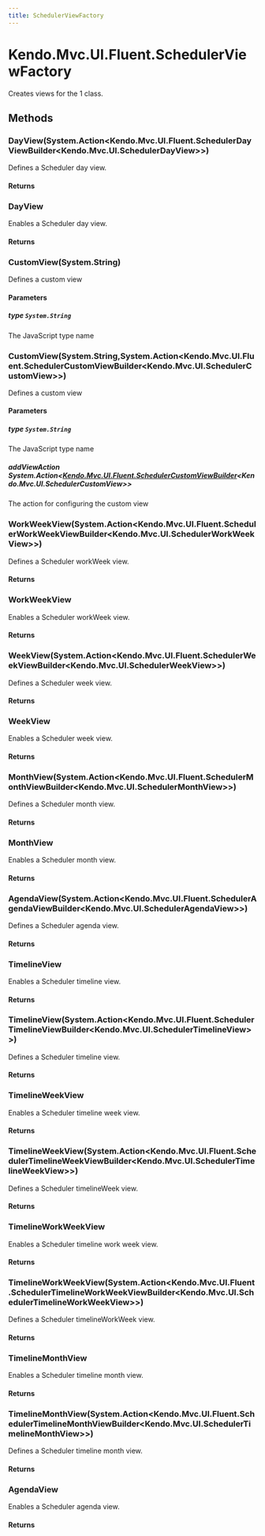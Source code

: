 ```yaml
---
title: SchedulerViewFactory
---
```


# Kendo.Mvc.UI.Fluent.SchedulerViewFactory
Creates views for the 1 class.




## Methods


### DayView(System.Action\<Kendo.Mvc.UI.Fluent.SchedulerDayViewBuilder\<Kendo.Mvc.UI.SchedulerDayView\>\>)
Defines a Scheduler day view.



#### Returns




### DayView
Enables a Scheduler day view.



#### Returns




### CustomView(System.String)
Defines a custom view


#### Parameters

##### type `System.String`
The JavaScript type name





### CustomView(System.String,System.Action\<Kendo.Mvc.UI.Fluent.SchedulerCustomViewBuilder\<Kendo.Mvc.UI.SchedulerCustomView\>\>)
Defines a custom view


#### Parameters

##### type `System.String`
The JavaScript type name

##### addViewAction System.Action<[Kendo.Mvc.UI.Fluent.SchedulerCustomViewBuilder](/api/aspnet-mvc/Kendo.Mvc.UI.Fluent/SchedulerCustomViewBuilder)<Kendo.Mvc.UI.SchedulerCustomView>>
The action for configuring the custom view





### WorkWeekView(System.Action\<Kendo.Mvc.UI.Fluent.SchedulerWorkWeekViewBuilder\<Kendo.Mvc.UI.SchedulerWorkWeekView\>\>)
Defines a Scheduler workWeek view.



#### Returns




### WorkWeekView
Enables a Scheduler workWeek view.



#### Returns




### WeekView(System.Action\<Kendo.Mvc.UI.Fluent.SchedulerWeekViewBuilder\<Kendo.Mvc.UI.SchedulerWeekView\>\>)
Defines a Scheduler week view.



#### Returns




### WeekView
Enables a Scheduler week view.



#### Returns




### MonthView(System.Action\<Kendo.Mvc.UI.Fluent.SchedulerMonthViewBuilder\<Kendo.Mvc.UI.SchedulerMonthView\>\>)
Defines a Scheduler month view.



#### Returns




### MonthView
Enables a Scheduler month view.



#### Returns




### AgendaView(System.Action\<Kendo.Mvc.UI.Fluent.SchedulerAgendaViewBuilder\<Kendo.Mvc.UI.SchedulerAgendaView\>\>)
Defines a Scheduler agenda view.



#### Returns




### TimelineView
Enables a Scheduler timeline view.



#### Returns




### TimelineView(System.Action\<Kendo.Mvc.UI.Fluent.SchedulerTimelineViewBuilder\<Kendo.Mvc.UI.SchedulerTimelineView\>\>)
Defines a Scheduler timeline view.



#### Returns




### TimelineWeekView
Enables a Scheduler timeline week view.



#### Returns




### TimelineWeekView(System.Action\<Kendo.Mvc.UI.Fluent.SchedulerTimelineWeekViewBuilder\<Kendo.Mvc.UI.SchedulerTimelineWeekView\>\>)
Defines a Scheduler timelineWeek view.



#### Returns




### TimelineWorkWeekView
Enables a Scheduler timeline work week view.



#### Returns




### TimelineWorkWeekView(System.Action\<Kendo.Mvc.UI.Fluent.SchedulerTimelineWorkWeekViewBuilder\<Kendo.Mvc.UI.SchedulerTimelineWorkWeekView\>\>)
Defines a Scheduler timelineWorkWeek view.



#### Returns




### TimelineMonthView
Enables a Scheduler timeline month view.



#### Returns




### TimelineMonthView(System.Action\<Kendo.Mvc.UI.Fluent.SchedulerTimelineMonthViewBuilder\<Kendo.Mvc.UI.SchedulerTimelineMonthView\>\>)
Defines a Scheduler timeline month view.



#### Returns




### AgendaView
Enables a Scheduler agenda view.



#### Returns





